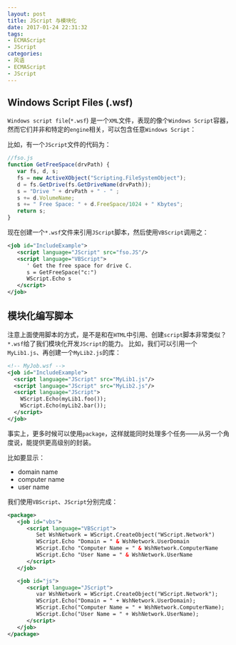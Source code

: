```yaml
---
layout: post
title: JScript 与模块化
date: 2017-01-24 22:31:32
tags:
- ECMAScript
- JScript
categories:
- 风语
- ECMAScript
- JScript
---
```



## Windows Script Files (.wsf) 

`Windows script file`(`*.wsf`) 是一个`XML`文件，表现的像个`Windows Script`容器，然而它们并非和特定的`engine`相关，可以包含任意`Windows Script`：

比如，有一个`JScript`文件的代码为：
```JavaScript
//fso.js
function GetFreeSpace(drvPath) {
   var fs, d, s;
   fs = new ActiveXObject("Scripting.FileSystemObject");
   d = fs.GetDrive(fs.GetDriveName(drvPath));
   s = "Drive " + drvPath + " - " ;
   s += d.VolumeName;
   s += " Free Space: " + d.FreeSpace/1024 + " Kbytes";
   return s;
} 
```

现在创建一个`*.wsf`文件来引用`JScript`脚本，然后使用`VBScript`调用之：
```XML
<job id="IncludeExample">
   <script language="JScript" src="fso.JS"/>
   <script language="VBScript">
      ' Get the free space for drive C.
      s = GetFreeSpace("c:")
      WScript.Echo s
   </script>
</job>
```

## 模块化编写脚本

注意上面使用脚本的方式，是不是和在`HTML`中引用、创建`script`脚本非常类似？`*.wsf`给了我们模块化开发`JScript`的能力。
比如，我们可以引用一个`MyLib1.js`、再创建一个`MyLib2.js`的库：
```XML
<!-- MyJob.wsf -->
<job id="IncludeExample">
  <script language="JScript" src="MyLib1.js"/>
  <script language="JScript" src="MyLib2.js"/>
  <script language="JScript">
    WScript.Echo(myLib1.foo());
    WScript.Echo(myLib2.bar());
  </script>
</job>
```

事实上，更多时候可以使用`package`，这样就能同时处理多个任务——从另一个角度说，能提供更高级别的封装。

比如要显示：
* domain name 
* computer name
* user name 

我们使用`VBScript`、`JScript`分别完成：

```XML
<package>
   <job id="vbs">
      <script language="VBScript">
         Set WshNetwork = WScript.CreateObject("WScript.Network")
         WScript.Echo "Domain = " & WshNetwork.UserDomain
         WScript.Echo "Computer Name = " & WshNetwork.ComputerName
         WScript.Echo "User Name = " & WshNetwork.UserName
      </script>
   </job>

   <job id="js">
      <script language="JScript">
         var WshNetwork = WScript.CreateObject("WScript.Network");
         WScript.Echo("Domain = " + WshNetwork.UserDomain);
         WScript.Echo("Computer Name = " + WshNetwork.ComputerName);
         WScript.Echo("User Name = " + WshNetwork.UserName);
      </script>
   </job>
</package>
```
